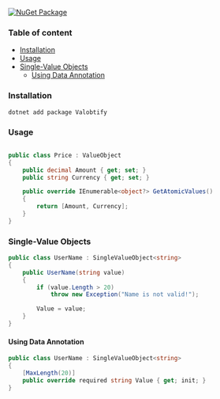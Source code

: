 [![NuGet Package](https://img.shields.io/nuget/v/Valobtify)](https://www.nuget.org/packages/Valobtify/)

### Table of content
- [Installation](#installation)
- [Usage](#usage)
- [Single-Value Objects](#single-value-objects)
  - [Using Data Annotation](#using-data-annotation)

### Installation
```shell
dotnet add package Valobtify
```

### Usage 
```csharp

public class Price : ValueObject
{
    public decimal Amount { get; set; }
    public string Currency { get; set; }

    public override IEnumerable<object?> GetAtomicValues()
    {
        return [Amount, Currency];
    }
}

```


### Single-Value Objects
```csharp
public class UserName : SingleValueObject<string>
{
    public UserName(string value)
    {
        if (value.Length > 20)
            throw new Exception("Name is not valid!");

        Value = value;
    }
}
```

#### Using Data Annotation
```csharp
public class UserName : SingleValueObject<string>
{
    [MaxLength(20)]
    public override required string Value { get; init; }
}
```


